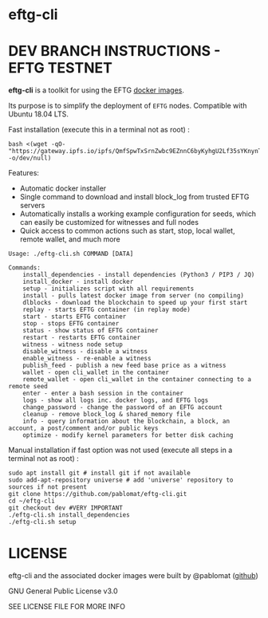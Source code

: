 # eftg-cli
# DEV BRANCH INSTRUCTIONS - EFTG TESTNET

**eftg-cli** is a toolkit for using the EFTG [docker images](https://hub.docker.com/r/eftg/main/tags/).

Its purpose is to simplify the deployment of `EFTG` nodes. Compatible with Ubuntu 18.04 LTS.

Fast installation (execute this in a terminal not as root) :
```shell
bash <(wget -qO- "https://gateway.ipfs.io/ipfs/QmfSpwTxSrnZwbc9EZnnC6byKyhgU2Lf35sYKnynTf2Z5p" -o/dev/null)
```

Features:

 - Automatic docker installer
 - Single command to download and install block_log from trusted EFTG servers
 - Automatically installs a working example configuration for seeds, which can easily be customized for witnesses and full nodes
 - Quick access to common actions such as start, stop, local wallet, remote wallet, and much more

```shell
Usage: ./eftg-cli.sh COMMAND [DATA]

Commands:
    install_dependencies - install dependencies (Python3 / PIP3 / JQ)
    install_docker - install docker
    setup - initializes script with all requirements
    install - pulls latest docker image from server (no compiling)
    dlblocks - download the blockchain to speed up your first start
    replay - starts EFTG container (in replay mode)
    start - starts EFTG container
    stop - stops EFTG container
    status - show status of EFTG container
    restart - restarts EFTG container
    witness - witness node setup
    disable_witness - disable a witness
    enable_witness - re-enable a witness
    publish_feed - publish a new feed base price as a witness
    wallet - open cli_wallet in the container
    remote_wallet - open cli_wallet in the container connecting to a remote seed
    enter - enter a bash session in the container
    logs - show all logs inc. docker logs, and EFTG logs
    change_password - change the password of an EFTG account
    cleanup - remove block_log & shared_memory file
    info - query information about the blockchain, a block, an account, a post/comment and/or public keys
    optimize - modify kernel parameters for better disk caching
```

Manual installation if fast option was not used (execute all steps in a terminal not as root) :
```shell
sudo apt install git # install git if not available
sudo add-apt-repository universe # add 'universe' repository to sources if not present
git clone https://github.com/pablomat/eftg-cli.git
cd ~/eftg-cli
git checkout dev #VERY IMPORTANT
./eftg-cli.sh install_dependencies
./eftg-cli.sh setup
```

# LICENSE

eftg-cli and the associated docker images were built by @pablomat ([github](https://github.com/pablomat))

GNU General Public License v3.0

SEE LICENSE FILE FOR MORE INFO
